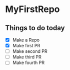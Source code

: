 # MyFirstRepo

## Things to do today

- [x] Make a Repo
- [x] Make first PR
- [ ] Make second PR
- [ ] Make third PR
- [ ] Make fourth PR
